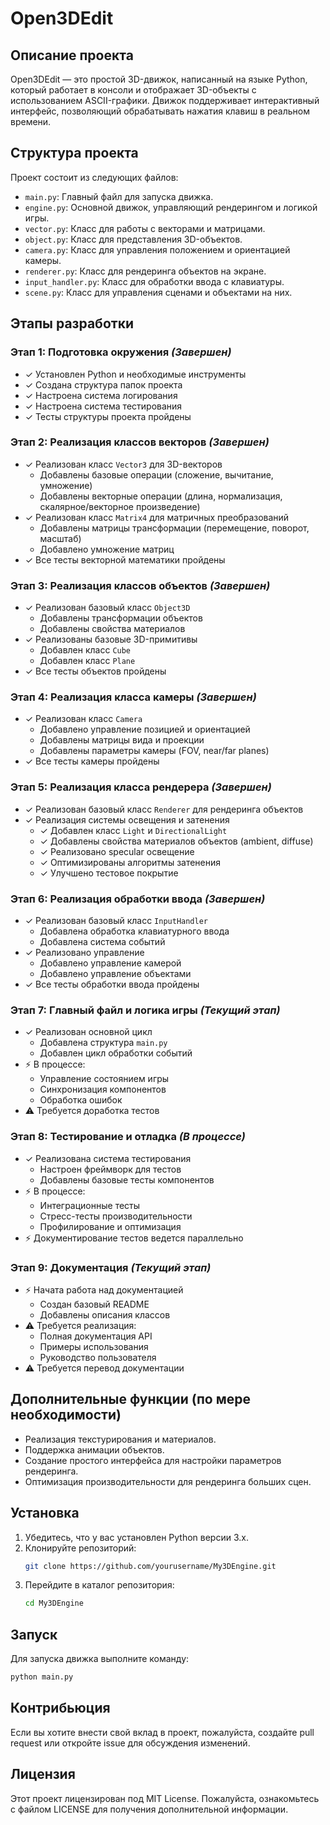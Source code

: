# Open3DEdit

## Описание проекта
Open3DEdit — это простой 3D-движок, написанный на языке Python, который работает в консоли и отображает 3D-объекты с использованием ASCII-графики. Движок поддерживает интерактивный интерфейс, позволяющий обрабатывать нажатия клавиш в реальном времени.

## Структура проекта
Проект состоит из следующих файлов:
- `main.py`: Главный файл для запуска движка.
- `engine.py`: Основной движок, управляющий рендерингом и логикой игры.
- `vector.py`: Класс для работы с векторами и матрицами.
- `object.py`: Класс для представления 3D-объектов.
- `camera.py`: Класс для управления положением и ориентацией камеры.
- `renderer.py`: Класс для рендеринга объектов на экране.
- `input_handler.py`: Класс для обработки ввода с клавиатуры.
- `scene.py`: Класс для управления сценами и объектами на них.

## Этапы разработки

### Этап 1: Подготовка окружения *(Завершен)*
- ✓ Установлен Python и необходимые инструменты
- ✓ Создана структура папок проекта
- ✓ Настроена система логирования
- ✓ Настроена система тестирования
- ✓ Тесты структуры проекта пройдены

### Этап 2: Реализация классов векторов *(Завершен)*
- ✓ Реализован класс `Vector3` для 3D-векторов
  - Добавлены базовые операции (сложение, вычитание, умножение)
  - Добавлены векторные операции (длина, нормализация, скалярное/векторное произведение)
- ✓ Реализован класс `Matrix4` для матричных преобразований
  - Добавлены матрицы трансформации (перемещение, поворот, масштаб)
  - Добавлено умножение матриц
- ✓ Все тесты векторной математики пройдены

### Этап 3: Реализация классов объектов *(Завершен)*
- ✓ Реализован базовый класс `Object3D`
  - Добавлены трансформации объектов
  - Добавлены свойства материалов
- ✓ Реализованы базовые 3D-примитивы
  - Добавлен класс `Cube`
  - Добавлен класс `Plane`
- ✓ Все тесты объектов пройдены

### Этап 4: Реализация класса камеры *(Завершен)*
- ✓ Реализован класс `Camera`
  - Добавлено управление позицией и ориентацией
  - Добавлены матрицы вида и проекции
  - Добавлены параметры камеры (FOV, near/far planes)
- ✓ Все тесты камеры пройдены

### Этап 5: Реализация класса рендерера *(Завершен)*
- ✓ Реализован базовый класс `Renderer` для рендеринга объектов
- ✓ Реализация системы освещения и затенения
  - ✓ Добавлен класс `Light` и `DirectionalLight`
  - ✓ Добавлены свойства материалов объектов (ambient, diffuse)
  - ✓ Реализовано specular освещение
  - ✓ Оптимизированы алгоритмы затенения
  - ✓ Улучшено тестовое покрытие

### Этап 6: Реализация обработки ввода *(Завершен)*
- ✓ Реализован базовый класс `InputHandler`
  - Добавлена обработка клавиатурного ввода
  - Добавлена система событий
- ✓ Реализовано управление
  - Добавлено управление камерой
  - Добавлено управление объектами
- ✓ Все тесты обработки ввода пройдены

### Этап 7: Главный файл и логика игры *(Текущий этап)*
- ✓ Реализован основной цикл
  - Добавлена структура `main.py`
  - Добавлен цикл обработки событий
- ⚡ В процессе:
  - Управление состоянием игры
  - Синхронизация компонентов
  - Обработка ошибок
- ⚠️ Требуется доработка тестов

### Этап 8: Тестирование и отладка *(В процессе)*
- ✓ Реализована система тестирования
  - Настроен фреймворк для тестов
  - Добавлены базовые тесты компонентов
- ⚡ В процессе:
  - Интеграционные тесты
  - Стресс-тесты производительности
  - Профилирование и оптимизация
- ⚡ Документирование тестов ведется параллельно

### Этап 9: Документация *(Текущий этап)*
- ⚡ Начата работа над документацией
  - Создан базовый README
  - Добавлены описания классов
- ⚠️ Требуется реализация:
  - Полная документация API
  - Примеры использования
  - Руководство пользователя
- ⚠️ Требуется перевод документации

## Дополнительные функции (по мере необходимости)
- Реализация текстурирования и материалов.
- Поддержка анимации объектов.
- Создание простого интерфейса для настройки параметров рендеринга.
- Оптимизация производительности для рендеринга больших сцен.

## Установка
1. Убедитесь, что у вас установлен Python версии 3.x.
2. Клонируйте репозиторий:
   ```bash
   git clone https://github.com/yourusername/My3DEngine.git
   ```
3. Перейдите в каталог репозитория:
   ```bash
   cd My3DEngine
   ```

## Запуск
Для запуска движка выполните команду:
   ```bash
   python main.py
   ```

## Контрибьюция
Если вы хотите внести свой вклад в проект, пожалуйста, создайте pull request или откройте issue для обсуждения изменений.

## Лицензия
Этот проект лицензирован под MIT License. Пожалуйста, ознакомьтесь с файлом LICENSE для получения дополнительной информации.